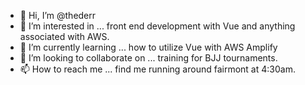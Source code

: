 - 👋 Hi, I’m @thederr
- 👀 I’m interested in ... front end development with Vue and anything associated with AWS.
- 🌱 I’m currently learning ... how to utilize Vue with AWS Amplify
- 💞️ I’m looking to collaborate on ... training for BJJ tournaments.
- 📫 How to reach me ... find me running around fairmont at 4:30am.

<!---
thederr/thederr is a ✨ special ✨ repository because its `README.md` (this file) appears on your GitHub profile.
You can click the Preview link to take a look at your changes.
--->
